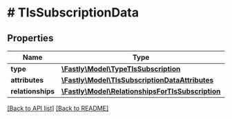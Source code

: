 # # TlsSubscriptionData

## Properties

Name | Type | Description | Notes
------------ | ------------- | ------------- | -------------
**type** | [**\Fastly\Model\TypeTlsSubscription**](TypeTlsSubscription.md) |  | [optional] 
**attributes** | [**\Fastly\Model\TlsSubscriptionDataAttributes**](TlsSubscriptionDataAttributes.md) |  | [optional] 
**relationships** | [**\Fastly\Model\RelationshipsForTlsSubscription**](RelationshipsForTlsSubscription.md) |  | [optional] 


[[Back to API list]](../../README.md#endpoints) [[Back to README]](../../README.md)
